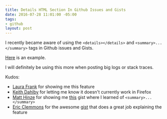 ```yaml
---
title: Details HTML Section In Github Issues and Gists
date: 2016-07-28 11:01:00 -05:00
tags:
- github
layout: post
---
```


I recently became aware of using the `<details></details>` and `<summary>...</summary>` tags in Github issues and Gists.

[Here](https://github.com/jmeridth/jmeridth.github.io/issues/3) is an example.

I will definitely be using this more when posting big logs or stack traces.

Kudos:

- [Laura Frank](https://twitter.com/rhein_wein) for showing me this feature
- [Keith Dahlby](https://twitter.com/dahlbyk) for letting me know it doesn't currently work in Firefox
- [Matt Hinze](https://twitter.com/mhinze) for showing me [this](https://gist.github.com/ericclemmons/b146fe5da72ca1f706b2ef72a20ac39d) gist where I learned of `<summary>...</summary>`
- [Eric Clemmons](https://twitter.com/ericclemmons) for the awesome [gist](https://gist.github.com/ericclemmons/b146fe5da72ca1f706b2ef72a20ac39d) that does a great job explaining the feature
